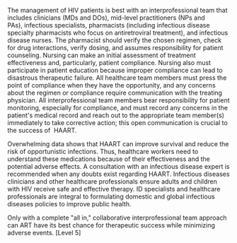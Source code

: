 The management of HIV patients is best with an interprofessional team that includes clinicians (MDs and DOs), mid-level practitioners (NPs and PAs), infectious specialists, pharmacists (including infectious disease specialty pharmacists who focus on antiretroviral treatment), and infectious disease nurses. The pharmacist should verify the chosen regimen, check for drug interactions, verify dosing, and assumes responsibility for patient counseling. Nursing can make an initial assessment of treatment effectiveness and, particularly, patient compliance. Nursing also must participate in patient education because improper compliance can lead to disastrous therapeutic failure. All healthcare team members must press the point of compliance when they have the opportunity, and any concerns about the regimen or compliance require communication with the treating physician. All interprofessional team members bear responsibility for patient monitoring, especially for compliance, and must record any concerns in the patient's medical record and reach out to the appropriate team member(s) immediately to take corrective action; this open communication is crucial to the success of  HAART.

Overwhelming data shows that HAART can improve survival and reduce the risk of opportunistic infections. Thus, healthcare workers need to understand these medications because of their effectiveness and the potential adverse effects. A consultation with an infectious disease expert is recommended when any doubts exist regarding HAART. Infectious diseases clinicians and other healthcare professionals ensure adults and children with HIV receive safe and effective therapy. ID specialists and healthcare professionals are integral to formulating domestic and global infectious diseases policies to improve public health.

Only with a complete "all in," collaborative interprofessional team approach can ART have its best chance for therapeutic success while minimizing adverse events. [Level 5]